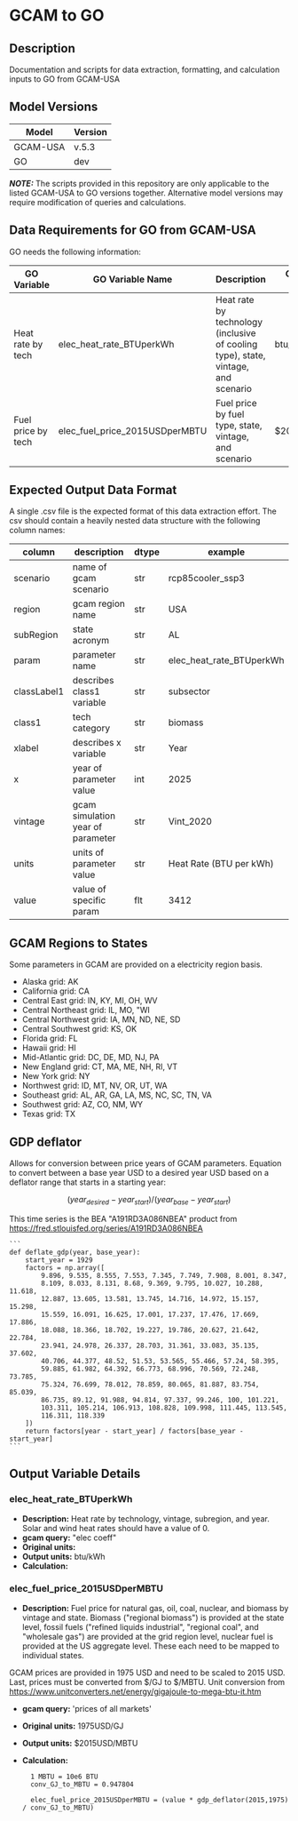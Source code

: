 # GCAM to GO



## Description

Documentation and scripts for data extraction, formatting, and calculation inputs to GO from GCAM-USA

## Model Versions

|Model|Version|
|---------|------|
| GCAM-USA | v.5.3 |
| GO       | dev |


**_NOTE:_**  The scripts provided in this repository are only applicable to the listed GCAM-USA to GO versions together. Alternative model versions may require modification of queries and calculations.

## Data Requirements for GO from GCAM-USA

GO needs the following information:

| GO Variable | GO Variable Name | Description | GO Required Units |
|---------------|--------------------|-------------|---------------------|
| Heat rate by tech | elec_heat_rate_BTUperkWh | Heat rate by technology (inclusive of cooling type), state, vintage, and scenario | btu/kWh | | |
| Fuel price by tech | elec_fuel_price_2015USDperMBTU | Fuel price by fuel type, state, vintage, and scenario | $2015USD/MBTU | | |


## Expected Output Data Format

A single .csv file is the expected format of this data extraction effort. The csv should contain a heavily nested data structure with the following column names:


|column|description|dtype| example |
|----------------|--------------------------|-----|-------------------|
| scenario       | name of gcam scenario             | str | rcp85cooler_ssp3          |
| region         | gcam region name                  | str | USA                        |
| subRegion      | state acronym                     | str | AL                         |
| param          | parameter name                    | str | elec_heat_rate_BTUperkWh   |
| classLabel1    | describes class1 variable         | str | subsector                |
| class1         | tech category                     | str | biomass                |
| xlabel         | describes x variable              | str | Year |
| x              | year of parameter value           | int | 2025 |
| vintage        | gcam simulation year of parameter | str | Vint_2020 |
| units          | units of parameter value          | str | Heat Rate (BTU per kWh) |
| value          | value of specific param           | flt | 3412 |

## GCAM Regions to States

Some parameters in GCAM are provided on a electricity region basis.

* Alaska grid: AK
* California grid: CA
* Central East grid: IN, KY, MI, OH, WV
* Central Northeast grid: IL, MO, "WI
* Central Northwest grid: IA, MN, ND, NE, SD
* Central Southwest grid: KS, OK
* Florida grid: FL
* Hawaii grid: HI
* Mid-Atlantic grid: DC, DE, MD, NJ, PA
* New England grid: CT, MA, ME, NH, RI, VT
* New York grid: NY
* Northwest grid: ID, MT, NV, OR, UT, WA
* Southeast grid: AL, AR, GA, LA, MS, NC, SC, TN, VA
* Southwest grid: AZ, CO, NM, WY
* Texas grid: TX

## GDP deflator

Allows for conversion between price years of GCAM parameters. Equation to convert between a base year USD to a desired year USD based on a deflator range that starts in a starting year:

$$(year_{desired} - year_{start}) /(year_{base} - year_{start})  $$

This time series is the BEA "A191RD3A086NBEA" product from https://fred.stlouisfed.org/series/A191RD3A086NBEA

    ```
    def deflate_gdp(year, base_year):
        start_year = 1929
        factors = np.array([
            9.896, 9.535, 8.555, 7.553, 7.345, 7.749, 7.908, 8.001, 8.347,
            8.109, 8.033, 8.131, 8.68, 9.369, 9.795, 10.027, 10.288, 11.618,
            12.887, 13.605, 13.581, 13.745, 14.716, 14.972, 15.157, 15.298,
            15.559, 16.091, 16.625, 17.001, 17.237, 17.476, 17.669, 17.886,
            18.088, 18.366, 18.702, 19.227, 19.786, 20.627, 21.642, 22.784,
            23.941, 24.978, 26.337, 28.703, 31.361, 33.083, 35.135, 37.602,
            40.706, 44.377, 48.52, 51.53, 53.565, 55.466, 57.24, 58.395,
            59.885, 61.982, 64.392, 66.773, 68.996, 70.569, 72.248, 73.785,
            75.324, 76.699, 78.012, 78.859, 80.065, 81.887, 83.754, 85.039,
            86.735, 89.12, 91.988, 94.814, 97.337, 99.246, 100, 101.221,
            103.311, 105.214, 106.913, 108.828, 109.998, 111.445, 113.545,
            116.311, 118.339
        ])
        return factors[year - start_year] / factors[base_year - start_year]
    ```




## Output Variable Details

### elec_heat_rate_BTUperkWh

* **Description:** Heat rate by technology, vintage, subregion, and year. Solar and wind heat rates should have a value of 0.
* **gcam query:** "elec coeff"    
* **Original units:** 
* **Output units:** btu/kWh
* **Calculation:** 



### elec_fuel_price_2015USDperMBTU

* **Description:** Fuel price for natural gas, oil, coal, nuclear, and biomass by vintage and state. Biomass ("regional biomass") is provided at the state level, fossil fuels ("refined liquids industrial", "regional coal", and "wholesale gas") are provided at the grid region level, nuclear fuel is provided at the US aggregate level. These each need to be mapped to individual states. 

GCAM prices are provided in 1975 USD and need to be scaled to 2015 USD. Last, prices must be converted from $/GJ to $/MBTU. Unit conversion from https://www.unitconverters.net/energy/gigajoule-to-mega-btu-it.htm
* **gcam query:** 'prices of all markets'
* **Original units:** 1975USD/GJ
* **Output units:** $2015USD/MBTU
* **Calculation:**

        1 MBTU = 10e6 BTU 
        conv_GJ_to_MBTU = 0.947804

        elec_fuel_price_2015USDperMBTU = (value * gdp_deflator(2015,1975) / conv_GJ_to_MBTU)

